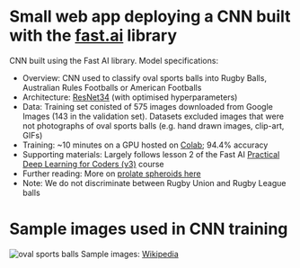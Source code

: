 # Small web app deploying a CNN built with the [fast.ai](https://www.fast.ai) library

CNN built using the Fast AI library. Model specifications:
- Overview: CNN used to classify oval sports balls into Rugby Balls, Australian Rules Footballs or American Footballs
- Architecture: [ResNet34](https://www.kaggle.com/pytorch/resnet34) (with optimised hyperparameters)
- Data: Training set conisted of 575 images downloaded from Google Images (143 in the validation set). Datasets excluded images that were not photographs of oval sports balls (e.g. hand drawn images, clip-art, GIFs)
- Training: ~10 minutes on a GPU hosted on [Colab](https://colab.research.google.com); 94.4% accuracy
- Supporting materials: Largely follows lesson 2 of the Fast AI [Practical Deep Learning for Coders (v3)](https://course.fast.ai/) course
- Further reading: More on [prolate spheroids here](https://en.wikipedia.org/wiki/Football_(ball))
- Note: We do not discriminate between Rugby Union and Rugby League balls

# Sample images used in CNN training
![oval sports balls](https://github.com/andrewtwort/oval-sports-ball-classifier/blob/master/Oval%20Balls.png)
Sample images: [Wikipedia](https://en.wikipedia.org/wiki/Football_(ball))
